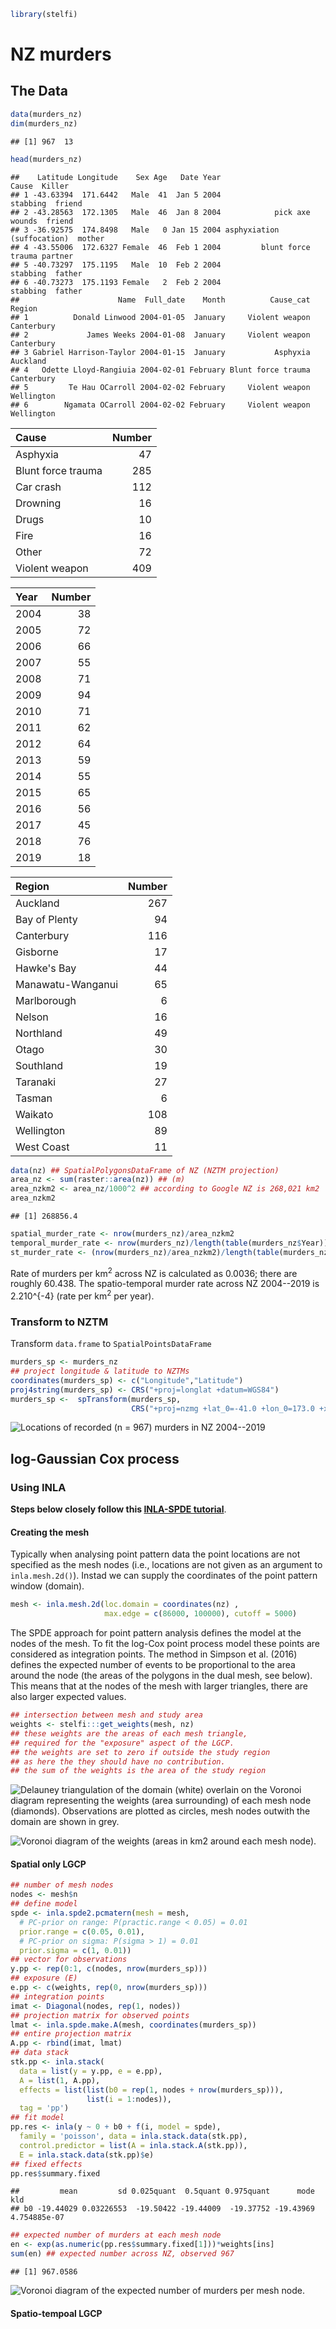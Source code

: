 ``` r
library(stelfi)
```

NZ murders
==========

The Data
--------

``` r
data(murders_nz)
dim(murders_nz)
```

    ## [1] 967  13

``` r
head(murders_nz)
```

    ##    Latitude Longitude    Sex Age   Date Year                      Cause  Killer
    ## 1 -43.63394  171.6442   Male  41  Jan 5 2004                   stabbing  friend
    ## 2 -43.28563  172.1305   Male  46  Jan 8 2004            pick axe wounds  friend
    ## 3 -36.92575  174.8498   Male   0 Jan 15 2004 asphyxiation (suffocation)  mother
    ## 4 -43.55006  172.6327 Female  46  Feb 1 2004         blunt force trauma partner
    ## 5 -40.73297  175.1195   Male  10  Feb 2 2004                   stabbing  father
    ## 6 -40.73273  175.1193 Female   2  Feb 2 2004                   stabbing  father
    ##                      Name  Full_date    Month          Cause_cat     Region
    ## 1          Donald Linwood 2004-01-05  January     Violent weapon Canterbury
    ## 2             James Weeks 2004-01-08  January     Violent weapon Canterbury
    ## 3 Gabriel Harrison-Taylor 2004-01-15  January           Asphyxia   Auckland
    ## 4   Odette Lloyd-Rangiuia 2004-02-01 February Blunt force trauma Canterbury
    ## 5         Te Hau OCarroll 2004-02-02 February     Violent weapon Wellington
    ## 6        Ngamata OCarroll 2004-02-02 February     Violent weapon Wellington

| Cause              |  Number|
|:-------------------|-------:|
| Asphyxia           |      47|
| Blunt force trauma |     285|
| Car crash          |     112|
| Drowning           |      16|
| Drugs              |      10|
| Fire               |      16|
| Other              |      72|
| Violent weapon     |     409|

| Year |  Number|
|:-----|-------:|
| 2004 |      38|
| 2005 |      72|
| 2006 |      66|
| 2007 |      55|
| 2008 |      71|
| 2009 |      94|
| 2010 |      71|
| 2011 |      62|
| 2012 |      64|
| 2013 |      59|
| 2014 |      55|
| 2015 |      65|
| 2016 |      56|
| 2017 |      45|
| 2018 |      76|
| 2019 |      18|

| Region            |  Number|
|:------------------|-------:|
| Auckland          |     267|
| Bay of Plenty     |      94|
| Canterbury        |     116|
| Gisborne          |      17|
| Hawke's Bay       |      44|
| Manawatu-Wanganui |      65|
| Marlborough       |       6|
| Nelson            |      16|
| Northland         |      49|
| Otago             |      30|
| Southland         |      19|
| Taranaki          |      27|
| Tasman            |       6|
| Waikato           |     108|
| Wellington        |      89|
| West Coast        |      11|

``` r
data(nz) ## SpatialPolygonsDataFrame of NZ (NZTM projection)
area_nz <- sum(raster::area(nz)) ## (m)
area_nzkm2 <- area_nz/1000^2 ## according to Google NZ is 268,021 km2
area_nzkm2
```

    ## [1] 268856.4

``` r
spatial_murder_rate <- nrow(murders_nz)/area_nzkm2 
temporal_murder_rate <- nrow(murders_nz)/length(table(murders_nz$Year)) 
st_murder_rate <- (nrow(murders_nz)/area_nzkm2)/length(table(murders_nz$Year)) 
```

Rate of murders per km<sup>2</sup> across NZ is calculated as 0.0036; there are roughly 60.438. The spatio-temporal murder rate across NZ 2004--2019 is 2.210^{-4} (rate per km<sup>2</sup> per year).

### Transform to NZTM

Transform `data.frame` to `SpatialPointsDataFrame`

``` r
murders_sp <- murders_nz
## project longitude & latitude to NZTMs
coordinates(murders_sp) <- c("Longitude","Latitude")
proj4string(murders_sp) <- CRS("+proj=longlat +datum=WGS84")
murders_sp <-  spTransform(murders_sp, 
                           CRS("+proj=nzmg +lat_0=-41.0 +lon_0=173.0 +x_0=2510000.0 +y_0=6023150.0 +ellps=intl +units=m"))
```

![Locations of recorded (n = 967) murders in NZ 2004--2019](LGCP_files/figure-markdown_github/plot-1.png)

log-Gaussian Cox process
------------------------

### Using INLA

**Steps below closely follow this [INLA-SPDE tutorial](https://becarioprecario.bitbucket.io/spde-gitbook/ch-lcox.html)**.

#### Creating the mesh

Typically when analysing point pattern data the point locations are not specified as the mesh nodes (i.e., locations are not given as an argument to `inla.mesh.2d()`). Instad we can supply the coordinates of the point pattern window (domain).

``` r
mesh <- inla.mesh.2d(loc.domain = coordinates(nz) ,
                     max.edge = c(86000, 100000), cutoff = 5000)
```

The SPDE approach for point pattern analysis defines the model at the nodes of the mesh. To fit the log-Cox point process model these points are considered as integration points. The method in Simpson et al. (2016) defines the expected number of events to be proportional to the area around the node (the areas of the polygons in the dual mesh, see below). This means that at the nodes of the mesh with larger triangles, there are also larger expected values.

``` r
## intersection between mesh and study area
weights <- stelfi:::get_weights(mesh, nz)
## these weights are the areas of each mesh triangle,
## required for the "exposure" aspect of the LGCP.
## the weights are set to zero if outside the study region
## as here the they should have no contribution. 
## the sum of the weights is the area of the study region
```

![Delauney triangulation of the domain (white) overlain on the Voronoi diagram representing the weights (area surrounding) of each mesh node (diamonds). Observations are plotted as circles, mesh nodes outwith the domain are shown in grey.](LGCP_files/figure-markdown_github/plot%20dual%20mesh-1.png)

![Voronoi diagram of the weights (areas in km2 around each mesh node).](LGCP_files/figure-markdown_github/plot%20weights-1.png)

#### Spatial only LGCP

``` r
## number of mesh nodes
nodes <- mesh$n
## define model
spde <- inla.spde2.pcmatern(mesh = mesh,
  # PC-prior on range: P(practic.range < 0.05) = 0.01
  prior.range = c(0.05, 0.01),
  # PC-prior on sigma: P(sigma > 1) = 0.01
  prior.sigma = c(1, 0.01))
## vector for observations
y.pp <- rep(0:1, c(nodes, nrow(murders_sp)))
## exposure (E)
e.pp <- c(weights, rep(0, nrow(murders_sp)))
## integration points
imat <- Diagonal(nodes, rep(1, nodes))
## projection matrix for observed points
lmat <- inla.spde.make.A(mesh, coordinates(murders_sp))
## entire projection matrix
A.pp <- rbind(imat, lmat)
## data stack
stk.pp <- inla.stack(
  data = list(y = y.pp, e = e.pp), 
  A = list(1, A.pp),
  effects = list(list(b0 = rep(1, nodes + nrow(murders_sp))), 
                 list(i = 1:nodes)),
  tag = 'pp')
## fit model
pp.res <- inla(y ~ 0 + b0 + f(i, model = spde), 
  family = 'poisson', data = inla.stack.data(stk.pp), 
  control.predictor = list(A = inla.stack.A(stk.pp)), 
  E = inla.stack.data(stk.pp)$e)
## fixed effects
pp.res$summary.fixed
```

    ##         mean         sd 0.025quant  0.5quant 0.975quant      mode          kld
    ## b0 -19.44029 0.03226553  -19.50422 -19.44009  -19.37752 -19.43969 4.754885e-07

``` r
## expected number of murders at each mesh node
en <- exp(as.numeric(pp.res$summary.fixed[1]))*weights[ins]
sum(en) ## expected number across NZ, observed 967
```

    ## [1] 967.0586

![Voronoi diagram of the expected number of murders per mesh node.](LGCP_files/figure-markdown_github/inference-1.png)

#### Spatio-tempoal LGCP
